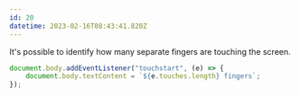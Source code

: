 ```yaml
---
id: 20
datetime: 2023-02-16T08:43:41.820Z
---
```


It's possible to identify how many separate fingers are touching the screen.

```js
document.body.addEventListener("touchstart", (e) => {
	document.body.textContent = `${e.touches.length} fingers`;
});
```
